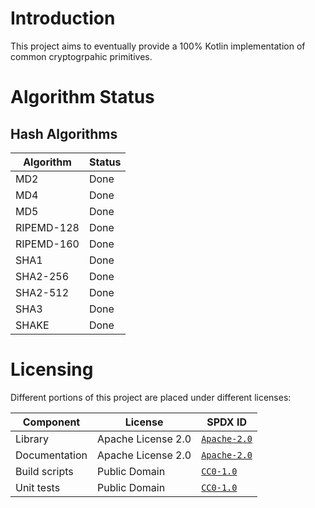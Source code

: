 <!--
    SPDX-FileCopyrightText: 2021 William Swartzendruber <wswartzendruber@gmail.com>

    SPDX-License-Identifier: Apache-2.0
-->

# Introduction

This project aims to eventually provide a 100% Kotlin implementation of common cryptogrpahic
primitives.

# Algorithm Status

## Hash Algorithms

| Algorithm  | Status |
|------------|--------|
| MD2        | Done   |
| MD4        | Done   |
| MD5        | Done   |
| RIPEMD-128 | Done   |
| RIPEMD-160 | Done   |
| SHA1       | Done   |
| SHA2-256   | Done   |
| SHA2-512   | Done   |
| SHA3       | Done   |
| SHAKE      | Done   |

# Licensing

Different portions of this project are placed under different licenses:

| Component     | License            | SPDX ID                                 |
|---------------|--------------------|-----------------------------------------|
| Library       | Apache License 2.0 | [`Apache-2.0`](LICENSES/Apache-2.0.txt) |
| Documentation | Apache License 2.0 | [`Apache-2.0`](LICENSES/Apache-2.0.txt) |
| Build scripts | Public Domain      | [`CC0-1.0`](LICENSES/CC0-1.0.txt)       |
| Unit tests    | Public Domain      | [`CC0-1.0`](LICENSES/CC0-1.0.txt)       |
